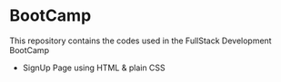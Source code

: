 # BootCamp
This repository contains the codes used in the FullStack Development BootCamp
- SignUp Page using HTML & plain CSS
